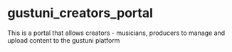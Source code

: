 # gustuni_creators_portal

This is a portal that allows creators - musicians, producers 
to manage and upload content to the gustuni platform 
